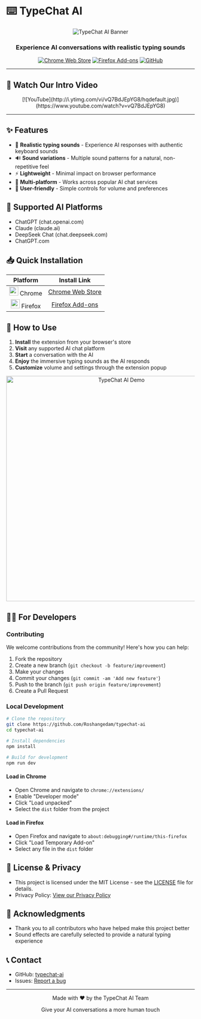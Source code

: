 # ⌨️ TypeChat AI

<div align="center">
  
  ![TypeChat AI Banner](https://raw.githubusercontent.com/Roshangedam/TypeChat-AI/refs/heads/main/images/icon128.png)

  ### Experience AI conversations with realistic typing sounds

  [![Chrome Web Store](https://img.shields.io/badge/Chrome-Install-4285F4?style=for-the-badge&logo=google-chrome&logoColor=white)](https://chromewebstore.google.com/detail/typechat-ai/fbngahpjpgnkjdnmgnahkbpncdmocbmo)
  [![Firefox Add-ons](https://img.shields.io/badge/Firefox-Install-FF7139?style=for-the-badge&logo=firefox-browser&logoColor=white)](https://addons.mozilla.org/en-US/firefox/addon/typechat-ai/)
  [![GitHub](https://img.shields.io/badge/GitHub-Source-181717?style=for-the-badge&logo=github&logoColor=white)](https://github.com/Roshangedam/typechat-ai)

</div>

---

## 🎥 Watch Our Intro Video
<div align="center">
[![YouTube](http://i.ytimg.com/vi/vQ7BdJEpYG8/hqdefault.jpg)](https://www.youtube.com/watch?v=vQ7BdJEpYG8)
</div>

---
## ✨ Features

- 🎯 **Realistic typing sounds** - Experience AI responses with authentic keyboard sounds
- 🔊 **Sound variations** - Multiple sound patterns for a natural, non-repetitive feel
- ⚡ **Lightweight** - Minimal impact on browser performance
- 🔌 **Multi-platform** - Works across popular AI chat services
- 🎨 **User-friendly** - Simple controls for volume and preferences

## 🤖 Supported AI Platforms

- ChatGPT (chat.openai.com)
- Claude (claude.ai)
- DeepSeek Chat (chat.deepseek.com)
- ChatGPT.com

## 📥 Quick Installation

<div align="center">

  | Platform | Install Link |
  |:--------:|:------------:|
  | <img src="https://raw.githubusercontent.com/alrra/browser-logos/master/src/chrome/chrome_48x48.png" width="24" /> Chrome | [Chrome Web Store](https://chromewebstore.google.com/detail/typechat-ai/fbngahpjpgnkjdnmgnahkbpncdmocbmo) |
  | <img src="https://raw.githubusercontent.com/alrra/browser-logos/master/src/firefox/firefox_48x48.png" width="24" /> Firefox | [Firefox Add-ons](https://addons.mozilla.org/en-US/firefox/addon/typechat-ai/) |

</div>

## 🔧 How to Use

1. **Install** the extension from your browser's store
2. **Visit** any supported AI chat platform
3. **Start** a conversation with the AI
4. **Enjoy** the immersive typing sounds as the AI responds
5. **Customize** volume and settings through the extension popup

<div align="center">
  <img src="https://user-images.githubusercontent.com/placeholder/typechat-demo.gif" alt="TypeChat AI Demo" width="600"/>
</div>

## 👩‍💻 For Developers

### Contributing

We welcome contributions from the community! Here's how you can help:

1. Fork the repository
2. Create a new branch (`git checkout -b feature/improvement`)
3. Make your changes
4. Commit your changes (`git commit -am 'Add new feature'`)
5. Push to the branch (`git push origin feature/improvement`)
6. Create a Pull Request

### Local Development

```bash
# Clone the repository
git clone https://github.com/Roshangedam/typechat-ai
cd typechat-ai

# Install dependencies
npm install

# Build for development
npm run dev
```

#### Load in Chrome
- Open Chrome and navigate to `chrome://extensions/`
- Enable "Developer mode"
- Click "Load unpacked"
- Select the `dist` folder from the project

#### Load in Firefox
- Open Firefox and navigate to `about:debugging#/runtime/this-firefox`
- Click "Load Temporary Add-on"
- Select any file in the `dist` folder

## 📜 License & Privacy

- This project is licensed under the MIT License - see the [LICENSE](LICENSE) file for details.
- Privacy Policy: [View our Privacy Policy](https://gist.github.com/3e490edbd1cb4e61c3c23455813534c4.git)

## 🙏 Acknowledgments

- Thank you to all contributors who have helped make this project better
- Sound effects are carefully selected to provide a natural typing experience

## 📞 Contact

- GitHub: [typechat-ai](https://github.com/Roshangedam/TypeChat-AI)
- Issues: [Report a bug](https://github.com/Roshangedam/typechat-ai/issues)

---

<div align="center">
  
  Made with ❤️ by the TypeChat AI Team
  
  <p>Give your AI conversations a more human touch</p>
  
</div>
